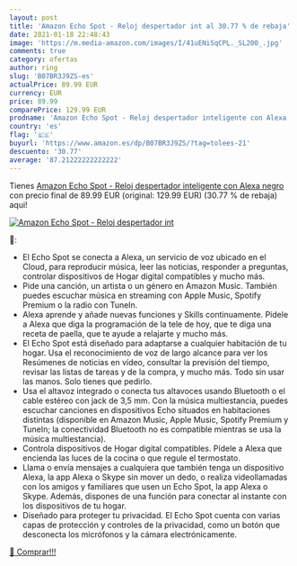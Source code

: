 ```yaml
---
layout: post
title: 'Amazon Echo Spot - Reloj despertador int al 30.77 % de rebaja'
date: 2021-01-18 22:48:43
image: 'https://m.media-amazon.com/images/I/41uENiSqCPL._SL200_.jpg'
comments: true
category: ofertas
author: ring
slug: 'B07BR3J9ZS-es'
actualPrice: 89.99 EUR
currency: EUR
price: 89.99
comparePrice: 129.99 EUR
prodname: 'Amazon Echo Spot - Reloj despertador inteligente con Alexa  negro'
country: 'es'
flag: '🇪🇸'
buyurl: 'https://www.amazon.es/dp/B07BR3J9ZS/?tag=tolees-21'
descuento: '30.77'
average: '87.21222222222222'
---
```


Tienes [Amazon Echo Spot - Reloj despertador inteligente con Alexa  negro](https://www.amazon.es/dp/B07BR3J9ZS/?tag=tolees-21) con precio final de  89.99 EUR (original: 129.99 EUR) (30.77 %  de rebaja) aqui!

[![Amazon Echo Spot - Reloj despertador int](https://m.media-amazon.com/images/I/41uENiSqCPL._SL200_.jpg)](https://www.amazon.es/dp/B07BR3J9ZS/?tag=tolees-21)

🔎:

- El Echo Spot se conecta a Alexa, un servicio de voz ubicado en el Cloud, para reproducir música, leer las noticias, responder a preguntas, controlar dispositivos de Hogar digital compatibles y mucho más.
- Pide una canción, un artista o un género en Amazon Music. También puedes escuchar música en streaming con Apple Music, Spotify Premium o la radio con TuneIn.
- Alexa aprende y añade nuevas funciones y Skills continuamente. Pídele a Alexa que diga la programación de la tele de hoy, que te diga una receta de paella, que te ayude a relajarte y mucho más.
- El Echo Spot está diseñado para adaptarse a cualquier habitación de tu hogar. Usa el reconocimiento de voz de largo alcance para ver los Resúmenes de noticias en vídeo, consultar la previsión del tiempo, revisar las listas de tareas y de la compra, y mucho más. Todo sin usar las manos. Solo tienes que pedirlo.
- Usa el altavoz integrado o conecta tus altavoces usando Bluetooth o el cable estéreo con jack de 3,5 mm. Con la música multiestancia, puedes escuchar canciones en dispositivos Echo situados en habitaciones distintas (disponible en Amazon Music, Apple Music, Spotify Premium y TuneIn; la conectividad Bluetooth no es compatible mientras se usa la música multiestancia).
- Controla dispositivos de Hogar digital compatibles. Pídele a Alexa que encienda las luces de la cocina o que regule el termostato.
- Llama o envía mensajes a cualquiera que también tenga un dispositivo Alexa, la app Alexa o Skype sin mover un dedo, o realiza videollamadas con los amigos y familiares que usen un Echo Spot, la app Alexa o Skype. Además, dispones de una función para conectar al instante con los dispositivos de tu hogar.
- Diseñado para proteger tu privacidad. El Echo Spot cuenta con varias capas de protección y controles de la privacidad, como un botón que desconecta los micrófonos y la cámara electrónicamente.

[🛒 Comprar!!!](https://www.amazon.es/dp/B07BR3J9ZS/?tag=tolees-21)
